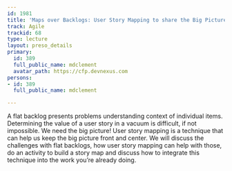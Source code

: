 ```yaml
---
id: 1981
title: 'Maps over Backlogs: User Story Mapping to share the Big Picture'
track: Agile
trackid: 68
type: lecture
layout: preso_details
primary:
  id: 389
  full_public_name: mdclement
  avatar_path: https://cfp.devnexus.com
persons:
- id: 389
  full_public_name: mdclement

---
```

A flat backlog presents problems understanding context of individual items.  Determining the value of a user story in a vacuum is difficult, if not impossible.  We need the big picture!  User story mapping is a technique that can help us keep the big picture front and center.  We will discuss the challenges with flat backlogs, how user story mapping can help with those, do an activity to build a story map and discuss how to integrate this technique into the work you’re already doing.
